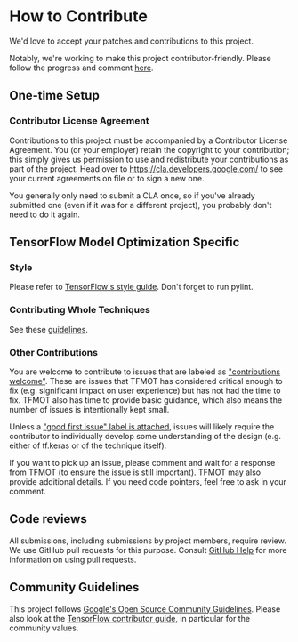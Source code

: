 # How to Contribute

We'd love to accept your patches and contributions to this project.

Notably, we're working to make this project contributor-friendly. Please follow the
progress and comment [here](https://github.com/tensorflow/model-optimization/issues/131).

## One-time Setup

### Contributor License Agreement

Contributions to this project must be accompanied by a Contributor License
Agreement. You (or your employer) retain the copyright to your contribution;
this simply gives us permission to use and redistribute your contributions as
part of the project. Head over to <https://cla.developers.google.com/> to see
your current agreements on file or to sign a new one.

You generally only need to submit a CLA once, so if you've already submitted one
(even if it was for a different project), you probably don't need to do it
again.

## TensorFlow Model Optimization Specific

### Style
Please refer to [TensorFlow's style guide](https://www.tensorflow.org/community/contribute/code_style). Don't forget to run pylint.

### Contributing Whole Techniques

See these [guidelines](CONTRIBUTING_TECHNIQUE.md).

### Other Contributions

You are welcome to contribute to issues that are labeled as ["contributions
welcome"](https://github.com/tensorflow/model-optimization/issues?q=is%3Aissue+is%3Aopen+label%3A%22contributions+welcome%22).
These are issues that TFMOT has considered critical enough to fix (e.g.
significant impact on user experience) but has not had the time to fix. TFMOT also has time to provide basic guidance, which also means the number of issues is intentionally kept small.

Unless a ["good first
issue" label is attached](https://github.com/tensorflow/model-optimization/issues?utf8=%E2%9C%93&q=is%3Aopen+label%3A%22contributions+welcome%22+label%3A%22good+first+issue%22+), issues will likely require the contributor to individually develop some understanding of the design (e.g. either of tf.keras
or of the technique itself).

If you want to pick up an issue, please comment and wait for a response from TFMOT
(to ensure the issue is still important). TFMOT may also provide
additional details. If you need code pointers, feel free to ask in your comment.


## Code reviews

All submissions, including submissions by project members, require review. We
use GitHub pull requests for this purpose. Consult
[GitHub Help](https://help.github.com/articles/about-pull-requests/) for more
information on using pull requests.

## Community Guidelines

This project follows [Google's Open Source Community
Guidelines](https://opensource.google.com/conduct/). Please also
look at the [TensorFlow contributor
guide](https://www.tensorflow.org/community/contribute), in particular for the
community values.
